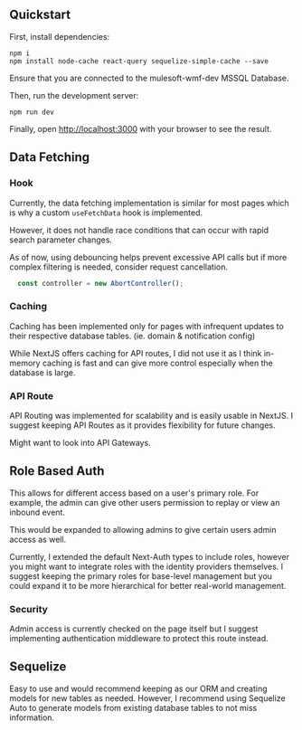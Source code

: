 ## Quickstart

First, install dependencies:
```CMD
npm i
npm install node-cache react-query sequelize-simple-cache --save
```

Ensure that you are connected to the mulesoft-wmf-dev MSSQL Database.

Then, run the development server:

```CMD
npm run dev
```

Finally, open [http://localhost:3000](http://localhost:3000) with your browser to see the result.

##

## Data Fetching

### Hook

Currently, the data fetching implementation is similar for most pages which is why a custom `useFetchData` hook is implemented.

However, it does not handle race conditions that can occur with rapid search parameter changes. 

As of now, using debouncing helps prevent excessive API calls but if more complex filtering is needed, consider request cancellation.

```Javascript
  const controller = new AbortController();
```

### Caching

Caching has been implemented only for pages with infrequent updates to their respective database tables. (ie. domain & notification config)

While NextJS offers caching for API routes, I did not use it as I think in-memory caching is fast and can give more control especially when the database is large.

### API Route

API Routing was implemented for scalability and is easily usable in NextJS. I suggest keeping API Routes as it provides flexibility for future changes.

Might want to look into API Gateways.

## Role Based Auth

This allows for different access based on a user's primary role. For example, the admin can give other users permission to replay or view an inbound event. 

This would be expanded to allowing admins to give certain users admin access as well.

Currently, I extended the default Next-Auth types to include roles, however you might want to integrate roles with the identity providers themselves. I suggest keeping the primary roles for base-level management but you could expand it to be more hierarchical for better real-world management.

### Security

Admin access is currently checked on the page itself but I suggest implementing authentication middleware to protect this route instead.

## Sequelize

Easy to use and would recommend keeping as our ORM and creating models for new tables as needed. However, I recommend using Sequelize Auto to generate models from existing database tables to not miss information. 
